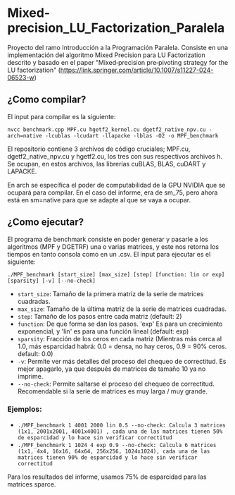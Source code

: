 # Mixed-precision_LU_Factorization_Paralela

Proyecto del ramo Introducción a la Programación Paralela. Consiste en una implementación del algoritmo Mixed Precision para LU Factorization descrito y basado en el paper "Mixed‑precision pre‑pivoting strategy for the LU factorization" (https://link.springer.com/article/10.1007/s11227-024-06523-w)

## ¿Como compilar?

El input para compilar es la siguiente:

`nvcc benchmark.cpp MPF.cu hgetf2_kernel.cu dgetf2_native_npv.cu -arch=native -lcublas -lcudart -llapacke -lblas -O2 -o MPF_benchmark`

El repositorio contiene 3 archivos de código cruciales; MPF.cu, dgetf2_native_npv.cu y hgetf2.cu, los tres con sus respectivos archivos h. Se ocupan, en estos archivos, las librerías cuBLAS, BLAS, cuDART y LAPACKE.

En arch se específica el poder de computabilidad de la GPU NVIDIA que se ocupará para compilar. En el caso del informe, era de sm_75, pero ahora está en sm=native para que se adapte al que se vaya a ocupar.

## ¿Como ejecutar?

El programa de benchmark consiste en poder generar y pasarle a los algoritmos (MPF y DGETRF) una o varias matrices, y este nos retorna los tiempos en tanto consola como en un .csv. El input para ejecutar es el siguiente:

`./MPF_benchmark [start_size] [max_size] [step] [function: lin or exp] [sparsity] [-v] [--no-check]`

- `start_size`: Tamaño de la primera matriz de la serie de matrices cuadradas.
- `max_size`: Tamaño de la última matriz de la serie de matrices cuadradas.
- `step`: Tamaño de los pasos entre cada matriz (default: 2)
- `function`: De que forma se dan los pasos. 'exp' Es para un crecimiento exponencial, y 'lin' es para una función lineal (default: exp)
- `sparsity`: Fracción de los ceros en cada matriz (Mientras más cerca al 1.0, más esparcidad habrá: 0.0 = densa, no hay ceros, 0.9 = 90% ceros. default: 0.0)
- `-v`: Permite ver más detalles del proceso del chequeo de correctitud. Es mejor apagarlo, ya que después de matrices de tamaño 10 ya no imprime.
- `--no-check`: Permite saltarse el proceso del chequeo de correctitud. Recomendable si la serie de matrices es muy larga / muy grande.

### Ejemplos:
- `./MPF_benchmark 1 4001 2000 lin 0.5 --no-check: Calcula 3 matrices (1x1, 2001x2001, 4001x4001) , cada una de las matrices tienen 50% de esparcidad y lo hace sin verificar correctitud`
- `./MPF_benchmark 1 1024 4 exp 0.9 --no-check: Calcula 6 matrices (1x1, 4x4, 16x16, 64x64, 256x256, 1024x1024), cada una de las matrices tienen 90% de esparcidad y lo hace sin verificar correctitud `
  
Para los resultados del informe, usamos 75% de esparcidad para las matrices sparce.
